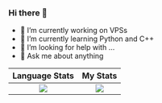 ### Hi there 👋

- 🔭 I’m currently working on VPSs 
- 🌱 I’m currently learning Python and C++
- 🤔 I’m looking for help with ...
- 💬 Ask me about anything 

Language Stats             |  My Stats
:-------------------------:|:-------------------------:
![](github-readme-stats.vercel.app/api/top-langs/?username=samuel20354&langs_count=5&layout=compact&theme=dark&hide_title=true)  |  ![](https://github-readme-stats.vercel.app/api?username=samuel20354&theme=dark&hide_title=true&count_private=true&show_icons=true)
